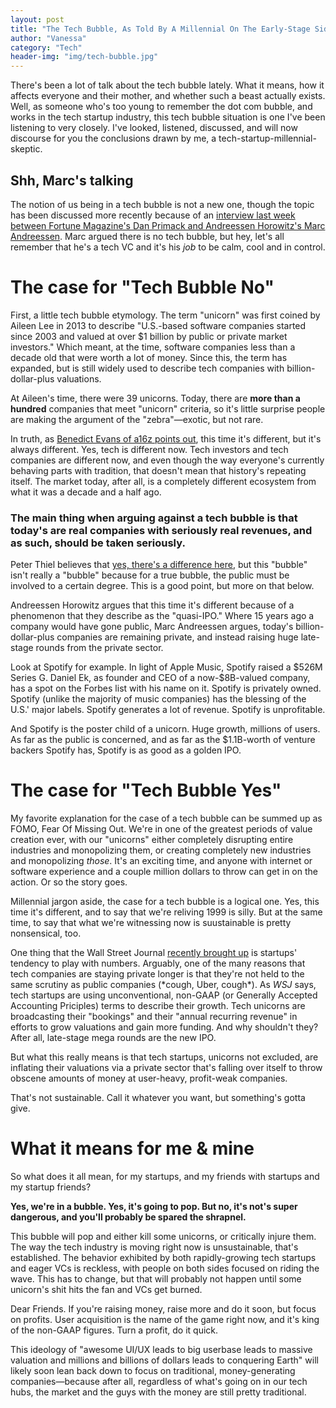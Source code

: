 ```yaml
---
layout: post
title: "The Tech Bubble, As Told By A Millennial On The Early-Stage Side"
author: "Vanessa"
category: "Tech"
header-img: "img/tech-bubble.jpg"
---
```


There's been a lot of talk about the tech bubble lately. What it means, how it affects everyone and their mother, and whether such a beast actually exists. Well, as someone who's too young to remember the dot com bubble, and works in the tech startup industry, this tech bubble situation is one I've been listening to very closely. I've looked, listened, discussed, and will now discourse for you the conclusions drawn by me, a tech-startup-millennial-skeptic.

<h2>Shh, Marc's talking</h2>
<p>The notion of us being in a tech bubble is not a new one, though the topic has been discussed more recently because of an <a href="http://a16z.com/2015/06/18/marc-primack-conversation/">interview last week between Fortune Magazine's Dan Primack and Andreessen Horowitz's Marc Andreessen</a>. Marc argued there is no tech bubble, but hey, let's all remember that he's a tech VC and it's his <em>job</em> to be calm, cool and in control.</p>

<h1>The case for "Tech Bubble No"</h1>

<p>First, a little tech bubble etymology. The term "unicorn" was first coined by Aileen Lee in 2013 to describe "U.S.-based software companies started since 2003 and valued at over $1 billion by public or private market investors." Which meant, at the time, software companies less than a decade old that were worth a lot of money. Since this, the term has expanded, but is still widely used to describe tech companies with billion-dollar-plus valuations. </p>

<p>At Aileen's time, there were 39 unicorns. Today, there are <strong>more than a hundred</strong> companies that meet "unicorn" criteria, so it's little surprise people are making the argument of the "zebra"&mdash;exotic, but not rare.</p>

<p>In truth, as <a href="http://a16z.com/2015/06/17/a16z-podcast-the-rise-of-the-quasi-ipo/">Benedict Evans of a16z points out</a>, this time it's different, but it's always different. Yes, tech is different now. Tech investors and tech companies are different now, and even though the way everyone's currently behaving parts with tradition, that doesn't mean that history's repeating itself. The market today, after all, is a completely different ecosystem from what it was a decade and a half ago.</p>

<h3>The main thing when arguing against a tech bubble is that today's are real companies with seriously real revenues, and as such, should be taken seriously.</h3>

<p>Peter Thiel believes that <a href="http://a16z.com/2014/10/17/a16z-podcast-the-definite-optimism-of-peter-thiel/">yes, there's a difference here</a>, but this "bubble" isn't really a "bubble" because for a true bubble, the public must be involved to a certain degree. This is a good point, but more on that below. <p>

<p>Andreessen Horowitz argues that this time it's different because of a phenomenon that they describe as the "quasi-IPO." Where 15 years ago a company would have gone public, Marc Andreessen argues, today's billion-dollar-plus companies are remaining private, and instead raising huge late-stage rounds from the private sector. </p>

<p>Look at Spotify for example. In light of Apple Music, Spotify raised a $526M Series G. Daniel Ek, as founder and CEO of a now-$8B-valued company, has a spot on the Forbes list with his name on it. Spotify is privately owned. Spotify (unlike the majority of music companies) has the blessing of the U.S.' major labels. Spotify generates a lot of revenue. Spotify is unprofitable.</p> 

<p>And Spotify is the poster child of a unicorn. Huge growth, millions of users. As far as the public is concerned, and as far as the $1.1B-worth of venture backers Spotify has, Spotify is as good as a golden IPO.</p>

<h1>The case for "Tech Bubble Yes"</h1>

<p>My favorite explanation for the case of a tech bubble can be summed up as FOMO, Fear Of Missing Out. We're in one of the greatest periods of value creation ever, with our "unicorns" either completely disrupting entire industries and monopolizing them, or creating completely new industries and monopolizing <em>those</em>. It's an exciting time, and anyone with internet or software experience and a couple million dollars to throw can get in on the action. Or so the story goes.</p> 

<p>Millennial jargon aside, the case for a tech bubble is a logical one. Yes, this time it's different, and to say that we're reliving 1999 is silly. But at the same time, to say that what we're witnessing now is suustainable is pretty nonsensical, too.</p>

<p>One thing that the Wall Street Journal <a href="http://www.wsj.com/articles/how-tech-startups-play-the-numbers-game-1433903883">recently brought up</a> is startups' tendency to play with numbers. Arguably, one of the many reasons that tech companies are staying private longer is that they're not held to the same scrutiny as public companies (*cough, Uber, cough*). As <em>WSJ</em> says, tech startups are using unconventional, non-GAAP (or Generally Accepted Accounting Priciples) terms to describe their growth. Tech unicorns are broadcasting their "bookings" and their "annual recurring revenue" in efforts to grow valuations and gain more funding. And why shouldn't they? After all, late-stage mega rounds are the new IPO. </p>

<p>But what this really means is that tech startups, unicorns not excluded, are inflating their valuations via a private sector that's falling over itself to throw obscene amounts of money at user-heavy, profit-weak companies.</p>

<p>That's not sustainable. Call it whatever you want, but something's gotta give.</p> 

<h1>What it means for me &amp; mine</h1>

<p>So what does it all mean, for my startups, and my friends with startups and my startup friends?</p>

<p><strong>Yes, we're in a bubble. Yes, it's going to pop. But no, it's not's super dangerous, and you'll probably be spared the shrapnel.</strong></p>

<p>This bubble will pop and either kill some unicorns, or critically injure them. The way the tech industry is moving right now is unsustainable, that's established. The behavior exhibited by both rapidly-growing tech startups and eager VCs is reckless, with people on both sides focused on riding the wave. This has to change, but that will probably not happen until some unicorn's shit hits the fan and VCs get burned. </p>

<p>Dear Friends. If you're raising money, raise more and do it soon, but focus on profits. User acquisition is the name of the game right now, and it's king of the non-GAAP figures. Turn a profit, do it quick.</p>

<p>This ideology of "awesome UI/UX leads to big userbase leads to massive valuation and millions and billions of dollars leads to conquering Earth" will likely soon lean back down to focus on traditional, money-generating companies&mdash;because after all, regardless of what's going on in our tech hubs, the market and the guys with the money are still pretty traditional.</p>	